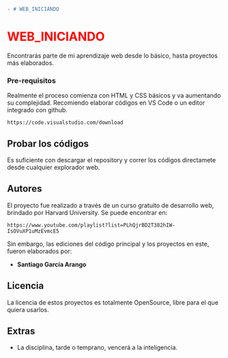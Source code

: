```diff
- # WEB_INICIANDO
```
# <span style="color:red;">WEB_INICIANDO</span>

Encontrarás parte de mi aprendizaje web desde lo básico, hasta proyectos más elaborados.


### Pre-requisitos

Realmente el proceso comienza con HTML y CSS básicos y va aumentando su complejidad.
Recomiendo elaborar códigos en VS Code o un editor integrado con github.

```
https://code.visualstudio.com/download
```

## Probar los códigos

Es suficiente con descargar el repository y correr los códigos directamete desde cualquier explorador web.


## Autores

El proyecto fue realizado a través de un curso gratuito de desarrollo web, brindado por Harvard University.
Se puede encontrar en:
```
https://www.youtube.com/playlist?list=PLhQjrBD2T382hIW-IsOVuXP1uMzEvmcE5
```
Sin embargo, las ediciones del código principal y los proyectos en este, fueron elaborados por:
* **Santiago García Arango** 


## Licencia

La licencia de estos proyectos es totalmente OpenSource, libre para el que quiera usarlos.

## Extras

* La disciplina, tarde o temprano, vencerá a la inteligencia.
